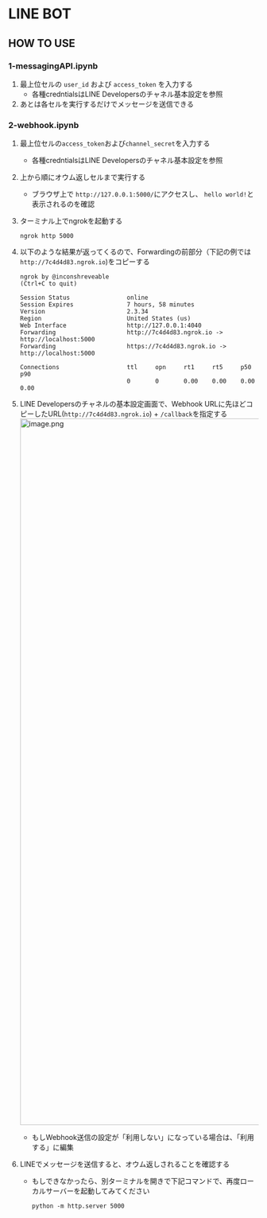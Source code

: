 # LINE BOT

## HOW TO USE

### 1-messagingAPI.ipynb
1. 最上位セルの `user_id` および `access_token` を入力する
    - 各種credntialsはLINE Developersのチャネル基本設定を参照
1. あとは各セルを実行するだけでメッセージを送信できる


### 2-webhook.ipynb
1. 最上位セルの`access_token`および`channel_secret`を入力する
    - 各種credntialsはLINE Developersのチャネル基本設定を参照
1. 上から順にオウム返しセルまで実行する
    - ブラウザ上で `http://127.0.0.1:5000/`にアクセスし、 `hello world!`と表示されるのを確認
1. ターミナル上でngrokを起動する
    ```shell
    ngrok http 5000
    ```
1. 以下のような結果が返ってくるので、Forwardingの前部分（下記の例では `http://7c4d4d83.ngrok.io`)をコピーする
    ```shell
    ngrok by @inconshreveable                                                                        (Ctrl+C to quit)

    Session Status                online                                                                                              
    Session Expires               7 hours, 58 minutes                                                                                 
    Version                       2.3.34                                                                                              
    Region                        United States (us)                                                                                  
    Web Interface                 http://127.0.0.1:4040                                                                               
    Forwarding                    http://7c4d4d83.ngrok.io -> http://localhost:5000                                                   
    Forwarding                    https://7c4d4d83.ngrok.io -> http://localhost:5000                                                  

    Connections                   ttl     opn     rt1     rt5     p50     p90                                                         
                                  0       0       0.00    0.00    0.00    0.00   
    ```
1. LINE Developersのチャネルの基本設定画面で、Webhook URLに先ほどコピーしたURL(`http://7c4d4d83.ngrok.io`) + `/callback`を指定する
    <img width="1421" alt="image.png" src="https://qiita-image-store.s3.ap-northeast-1.amazonaws.com/0/490709/f4dd7429-4d8b-7edc-04fa-c185406961ad.png">

    - もしWebhook送信の設定が「利用しない」になっている場合は、「利用する」に編集
1. LINEでメッセージを送信すると、オウム返しされることを確認する
    - もしできなかったら、別ターミナルを開きで下記コマンドで、再度ローカルサーバーを起動してみてください
        ```shell
        python -m http.server 5000
        ```
